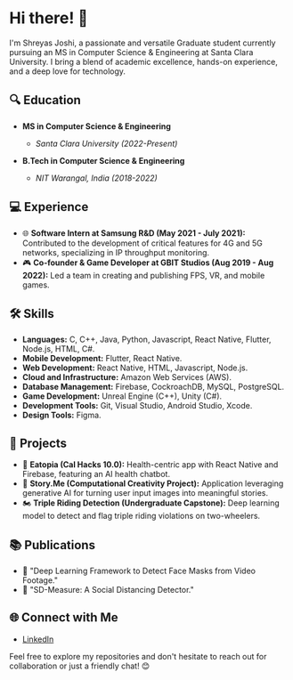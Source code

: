 # Hi there! 👋

I'm Shreyas Joshi, a passionate and versatile Graduate student currently pursuing an MS in Computer Science & Engineering at Santa Clara University. I bring a blend of academic excellence, hands-on experience, and a deep love for technology.

## 🔍 Education
- **MS in Computer Science & Engineering**
  - *Santa Clara University (2022-Present)*

- **B.Tech in Computer Science & Engineering**
  - *NIT Warangal, India (2018-2022)*


## 💻 Experience

- 🌐 **Software Intern at Samsung R&D (May 2021 - July 2021):** Contributed to the development of critical features for 4G and 5G networks, specializing in IP throughput monitoring.
- 🎮 **Co-founder & Game Developer at GBIT Studios (Aug 2019 - Aug 2022):** Led a team in creating and publishing FPS, VR, and mobile games.

## 🛠️ Skills

- **Languages:** C, C++, Java, Python, Javascript, React Native, Flutter, Node.js, HTML, C#.
- **Mobile Development:** Flutter, React Native.
- **Web Development:** React Native, HTML, Javascript, Node.js.
- **Cloud and Infrastructure:** Amazon Web Services (AWS).
- **Database Management:** Firebase, CockroachDB, MySQL, PostgreSQL.
- **Game Development:** Unreal Engine (C++), Unity (C#).
- **Development Tools:** Git, Visual Studio, Android Studio, Xcode.
- **Design Tools:** Figma.

## 🚀 Projects

- 🍱 **Eatopia (Cal Hacks 10.0):** Health-centric app with React Native and Firebase, featuring an AI health chatbot.
- 📖 **Story.Me (Computational Creativity Project):** Application leveraging generative AI for turning user input images into meaningful stories.
- 🏍️ **Triple Riding Detection (Undergraduate Capstone):** Deep learning model to detect and flag triple riding violations on two-wheelers.

## 📚 Publications

- 📄 "Deep Learning Framework to Detect Face Masks from Video Footage."
- 📄 "SD-Measure: A Social Distancing Detector."

## 🌐 Connect with Me

- [LinkedIn](https://www.linkedin.com/in/shreyas-joshi-2ab877233/)

Feel free to explore my repositories and don't hesitate to reach out for collaboration or just a friendly chat! 😊
